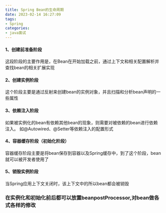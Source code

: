 ```yaml
---
title: Spring Bean的生命周期
date: 2023-02-14 16:27:09
tags: 
- Spring
categories:
- java面试
---
```

#### 1、创建前准备阶段
这段阶段的主要作用是，在Bean在开始加载之前，通过上下文和相关配置解析并查找bean的相关扩展实现
#### 2、创建实例阶段
这个阶段主要是通过反射来创建bean的实例对象，并且扫描和分析bean声明的一些属性
#### 3、依赖注入阶段
如果被实例化的bean有依赖其他bean的现象，则需要对被依赖的bean进行依赖注入。
如@Autowired、@Setter等依赖注入的配置形式
#### 4、容器缓存阶段（初始化阶段）
容器缓存阶段主要是将bean保存到容器以及Spring缓存中，到了这个阶段，bean就可以被开发者使用了
#### 5、销毁实例阶段
当Spring应用上下文关闭时，该上下文中的所以bean都会被销毁


### 在实例化和初始化前后都可以放置beanpostProcessor,对bean做各式各样的修改
